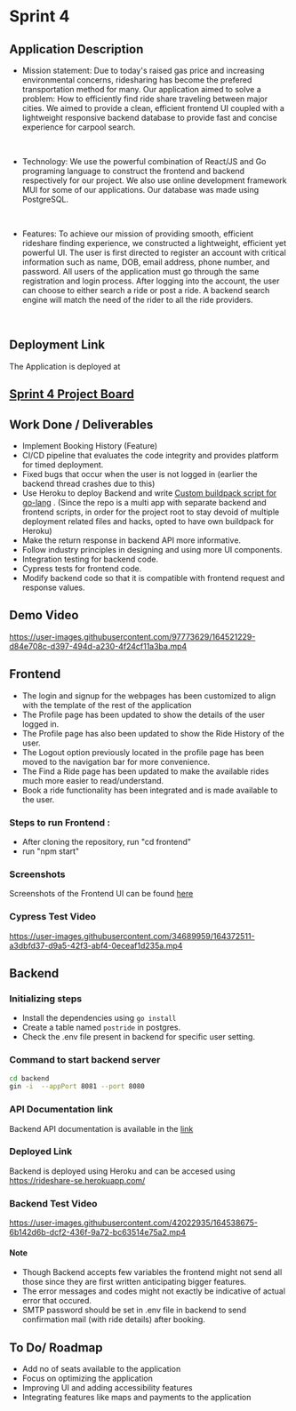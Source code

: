 
# Sprint 4

## Application Description

- Mission statement:
Due to today's raised gas price and increasing environmental concerns, ridesharing has become the prefered transportation method for many. 
Our application aimed to solve a problem: How to efficiently find ride share traveling between major cities. 
We aimed to provide a clean, efficient frontend UI coupled with a lightweight responsive backend database to provide fast and concise experience for carpool search.
<br/>

- Technology:
We use the powerful combination of React/JS and Go programing language to construct the frontend and backend respectively for our project. 
We also use online development framework MUI for some of our applications. Our database was made using PostgreSQL. 
<br/>

- Features:
To achieve our mission of providing smooth, efficient rideshare finding experience, we constructed a lightweight, efficient yet powerful UI. 
The user is first directed to register an account with critical information such as name, DOB, email address, phone number, and password. 
All users of the application must go through the same registration and login process. 
After logging into the account, the user can choose to either search a ride or post a ride. 
A backend search engine will match the need of the rider to all the ride providers.
<br/>

## Deployment Link

The Application is deployed at 

## [Sprint 4 Project Board](https://github.com/gvskalyan/rideshare/projects/4)

## Work Done / Deliverables

- Implement Booking History (Feature)
- CI/CD pipeline that evaluates the code integrity and provides platform for timed deployment.
- Fixed bugs that occur when the user is not logged in (earlier the backend thread crashes due to this)
- Use Heroku to deploy Backend and write [Custom buildpack script for go-lang](https://github.com/gvskalyan/heroku-buildpack-go) . (Since the repo is a multi app with separate backend and frontend scripts, in order for the project root to stay devoid of multiple deployment related files and hacks, opted to have own buildpack for Heroku)
- Make the return response in backend API more informative.
- Follow industry principles in designing and using more UI components.
- Integration testing for backend code.
- Cypress tests for frontend code.
- Modify backend code so that it is compatible with frontend request and response values.

## Demo Video




https://user-images.githubusercontent.com/97773629/164521229-d84e708c-d397-494d-a230-4f24cf11a3ba.mp4




## Frontend

- The login and signup for the webpages has been customized to align with the template of the rest of the application
- The Profile page has been updated to show the details of the user logged in.
- The Profile page has also been updated to show the Ride History of the user.
- The Logout option previously located in the profile page has been moved to the navigation bar for more convenience.
- The Find a Ride page has been updated to make the available rides much more easier to read/understand.
- Book a ride functionality has been integrated and is made available to the user.

### Steps to run Frontend : 
- After cloning the repository, run "cd frontend"
- run "npm start"

### Screenshots

Screenshots of the Frontend UI can be found [here](frontend/Sprint4Frontend.md)

### Cypress Test Video

https://user-images.githubusercontent.com/34689959/164372511-a3dbfd37-d9a5-42f3-abf4-0eceaf1d235a.mp4


## Backend

### Initializing steps

- Install the dependencies using `go install`
- Create a table named `postride` in postgres.
- Check the .env file present in backend for specific user setting.

### Command to start backend server

```bash
cd backend
gin -i  --appPort 8081 --port 8080
```

### API Documentation link

Backend API documentation is available in the [link](backend/backend_doc.md)

### Deployed Link

Backend is deployed using Heroku and can be accesed using https://rideshare-se.herokuapp.com/

### Backend Test Video



https://user-images.githubusercontent.com/42022935/164538675-6b142d6b-dcf2-436f-9a72-bc63514e75a2.mp4



#### Note

- Though Backend accepts few variables the frontend might not send all those since they are first written anticipating bigger features.
- The error messages and codes might not exactly be indicative of actual error that occured.
- SMTP password should be set in .env file in backend to send confirmation mail (with ride details) after booking.
## To Do/ Roadmap

- Add no of seats available to the application
- Focus on optimizing the application
- Improving UI and adding accessibility features
- Integrating features like maps and payments to the application

